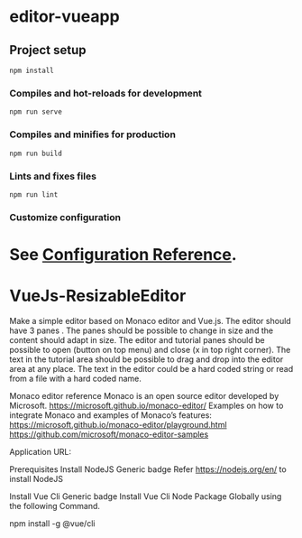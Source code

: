 
# editor-vueapp

## Project setup
```
npm install
```

### Compiles and hot-reloads for development
```
npm run serve
```

### Compiles and minifies for production
```
npm run build
```

### Lints and fixes files
```
npm run lint
```

### Customize configuration
See [Configuration Reference](https://cli.vuejs.org/config/).
=======
# VueJs-ResizableEditor
Make a simple editor based on Monaco editor and Vue.js. The editor should have 3 panes . The panes should be possible to change in size and the content should adapt in size. The editor and tutorial panes should be possible to open (button on top menu) and close (x in top right corner).
The text in the tutorial area should be possible to drag and drop into the editor area at any place.
The text in the editor could be a hard coded string or read from a file with a hard coded name.

Monaco editor reference
Monaco is an open source editor developed by Microsoft.
https://microsoft.github.io/monaco-editor/
Examples on how to integrate Monaco and examples of Monaco’s features:
https://microsoft.github.io/monaco-editor/playground.html
https://github.com/microsoft/monaco-editor-samples

Application URL:


Prerequisites
Install NodeJS Generic badge
Refer https://nodejs.org/en/ to install NodeJS

Install Vue Cli Generic badge
Install Vue Cli Node Package Globally using the following Command.

npm install -g @vue/cli

